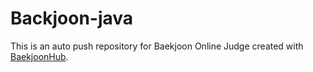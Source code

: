 # Backjoon-java
This is an auto push repository for Baekjoon Online Judge created with [BaekjoonHub](https://github.com/BaekjoonHub/BaekjoonHub).
